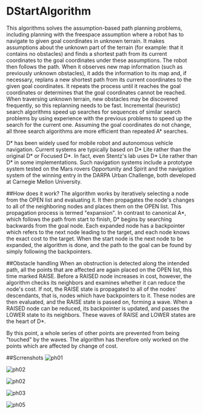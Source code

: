 # DStartAlgorithm
This algorithms solves the assumption-based path planning problems, including planning with the freespace assumption where a robot has to navigate to given goal coordinates in unknown terrain. It makes assumptions about the unknown part of the terrain (for example: that it contains no obstacles) and finds a shortest path from its current coordinates to the goal coordinates under these assumptions. The robot then follows the path. When it observes new map information (such as previously unknown obstacles), it adds the information to its map and, if necessary, replans a new shortest path from its current coordinates to the given goal coordinates. It repeats the process until it reaches the goal coordinates or determines that the goal coordinates cannot be reached. When traversing unknown terrain, new obstacles may be discovered frequently, so this replanning needs to be fast. Incremental (heuristic) search algorithms speed up searches for sequences of similar search problems by using experience with the previous problems to speed up the search for the current one. Assuming the goal coordinates do not change, all three search algorithms are more efficient than repeated A* searches.

D* has been widely used for mobile robot and autonomous vehicle navigation. Current systems are typically based on D* Lite rather than the original D* or Focused D*. In fact, even Stentz's lab uses D* Lite rather than D* in some implementations. Such navigation systems include a prototype system tested on the Mars rovers Opportunity and Spirit and the navigation system of the winning entry in the DARPA Urban Challenge, both developed at Carnegie Mellon University.

##How does it work?
The algorithm works by iteratively selecting a node from the OPEN list and evaluating it. It then propagates the node's changes to all of the neighboring nodes and places them on the OPEN list. This propagation process is termed "expansion". In contrast to canonical A*, which follows the path from start to finish, D* begins by searching backwards from the goal node. Each expanded node has a backpointer which refers to the next node leading to the target, and each node knows the exact cost to the target. When the start node is the next node to be expanded, the algorithm is done, and the path to the goal can be found by simply following the backpointers.

##Obstacle handling
When an obstruction is detected along the intended path, all the points that are affected are again placed on the OPEN list, this time marked RAISE. Before a RAISED node increases in cost, however, the algorithm checks its neighbors and examines whether it can reduce the node's cost. If not, the RAISE state is propagated to all of the nodes' descendants, that is, nodes which have backpointers to it. These nodes are then evaluated, and the RAISE state is passed on, forming a wave. When a RAISED node can be reduced, its backpointer is updated, and passes the LOWER state to its neighbors. These waves of RAISE and LOWER states are the heart of D*.

By this point, a whole series of other points are prevented from being "touched" by the waves. The algorithm has therefore only worked on the points which are affected by change of cost.

##Scrrenshots
![ph01](https://cloud.githubusercontent.com/assets/17988691/21746267/d1bc9490-d50c-11e6-978e-c72746c72dbc.JPG)

![ph02](https://cloud.githubusercontent.com/assets/17988691/21746269/f2dd845e-d50c-11e6-9aaa-bf459254df91.JPG)

![ph02](https://cloud.githubusercontent.com/assets/17988691/21746274/06d56396-d50d-11e6-9ddb-3d6ec55d7502.JPG)

![ph03](https://cloud.githubusercontent.com/assets/17988691/21746275/06da8ae2-d50d-11e6-9ab8-92110b089a74.JPG)

![ph05](https://cloud.githubusercontent.com/assets/17988691/21746276/06dc3fe0-d50d-11e6-82e4-d49f7db12302.JPG)
